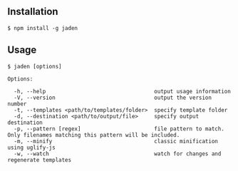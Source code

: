 ## Installation

    $ npm install -g jaden

## Usage

    $ jaden [options]

    Options:

      -h, --help                                  output usage information
      -V, --version                               output the version number
      -t, --templates <path/to/templates/folder>  specify template folder
      -d, --destination <path/to/output/file>     specify output destination
      -p, --pattern [regex]                       file pattern to match. Only filenames matching this pattern will be included.
      -m, --minify                                classic minification using uglify-js
      -w, --watch                                 watch for changes and regenerate templates
  
